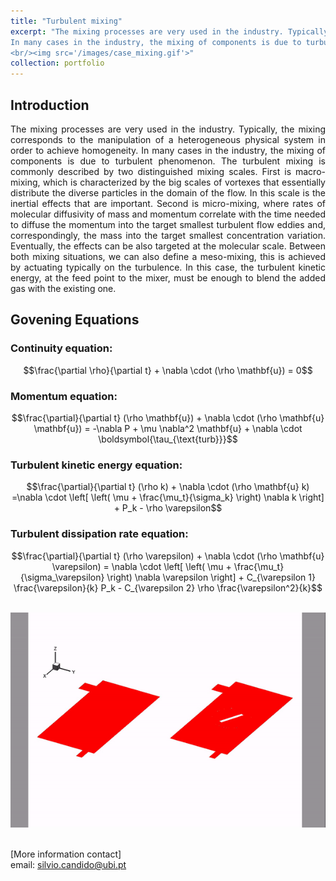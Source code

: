 ```yaml
---
title: "Turbulent mixing"
excerpt: "The mixing processes are very used in the industry. Typically, the mixing corresponds to the manipulation of a heterogeneous physical system in order to achieve homogeneity. 
In many cases in the industry, the mixing of components is due to turbulent phenomenon. Here Computational Fluid Dynamics is used to improve this process. 
<br/><img src='/images/case_mixing.gif'>"
collection: portfolio
---
```


## Introduction 

<p style="text-align: justify;">
The mixing processes are very used in the industry. Typically, the mixing corresponds to the manipulation of a heterogeneous physical system in order to achieve homogeneity. In many cases in the industry, the mixing of components is due to turbulent phenomenon.
The turbulent mixing is commonly described by two distinguished mixing scales. First is macro-mixing, which is characterized by the big scales of vortexes that essentially distribute the diverse particles in the domain of the flow. In this scale is the inertial effects that are important. Second is micro-mixing, where rates of molecular diffusivity of mass and momentum correlate with the time needed to diffuse the momentum into the target smallest turbulent flow eddies and, correspondingly, the mass into the target smallest concentration variation. Eventually, the effects can be also targeted at the molecular scale. 
Between both mixing situations, we can also define a meso-mixing, this is achieved by actuating typically on the turbulence. In this case, the turbulent kinetic energy, at the feed point to the mixer, must be enough to blend the added gas with the existing one.
</p>

## Govening Equations

### Continuity equation:

$$\frac{\partial \rho}{\partial t} + \nabla \cdot (\rho \mathbf{u}) = 0$$

### Momentum equation:

$$\frac{\partial}{\partial t} (\rho \mathbf{u}) + \nabla \cdot (\rho \mathbf{u} \mathbf{u}) = -\nabla P + \mu \nabla^2 \mathbf{u} + \nabla \cdot \boldsymbol{\tau_{\text{turb}}}$$

### Turbulent kinetic energy equation:

$$\frac{\partial}{\partial t} (\rho k) + \nabla \cdot (\rho \mathbf{u} k) =\nabla \cdot \left[ \left( \mu + \frac{\mu_t}{\sigma_k} \right) \nabla k \right] + P_k - \rho \varepsilon$$

### Turbulent dissipation rate equation:

$$\frac{\partial}{\partial t} (\rho \varepsilon) + \nabla \cdot (\rho \mathbf{u} \varepsilon) = \nabla \cdot \left[ \left( \mu + \frac{\mu_t}{\sigma_\varepsilon} \right) \nabla \varepsilon \right] + C_{\varepsilon 1} \frac{\varepsilon}{k} P_k - C_{\varepsilon 2} \rho \frac{\varepsilon^2}{k}$$


<br>
<img src='/images/case_mixing.gif' style='width: 960px; height: auto;'>

<br/>[More information contact]<br/>
email: silvio.candido@ubi.pt